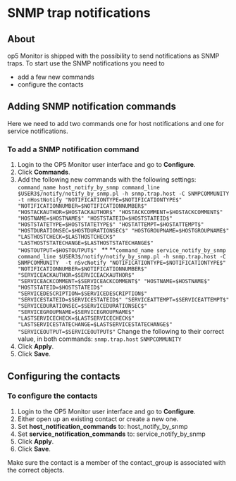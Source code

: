 # SNMP trap notifications

## About

op5 Monitor is shipped with the possibility to send notifications as SNMP traps. To start use the SNMP notifications you need to

- add a few new commands
- configure the contacts

## Adding SNMP notification commands

Here we need to add two commands one for host notifications and one for service notifications.

### To add a SNMP notification command

1. Login to the OP5 Monitor user interface and go to **Configure**.
2. Click **Commands**.
3. Add the following new commands with the following settings:
    `command_name host_notify_by_snmp command_line $USER3$/notify/notify_by_snmp.pl -h snmp.trap.host -C SNMPCOMMUNITY  -t nHostNotify "NOTIFICATIONTYPE=$NOTIFICATIONTYPE$"  "NOTIFICATIONNUMBER=$NOTIFICATIONNUMBER$"  "HOSTACKAUTHOR=$HOSTACKAUTHOR$" "HOSTACKCOMMENT=$HOSTACKCOMMENT$"  "HOSTNAME=$HOSTNAME$" "HOSTSTATEID=$HOSTSTATEID$"  "HOSTSTATETYPE=$HOSTSTATETYPE$" "HOSTATTEMPT=$HOSTATTEMPT$"  "HOSTDURATIONSEC=$HOSTDURATIONSEC$" "HOSTGROUPNAME=$HOSTGROUPNAME$"  "LASTHOSTCHECK=$LASTHOSTCHECK$"  "LASTHOSTSTATECHANGE=$LASTHOSTSTATECHANGE$" "HOSTOUTPUT=$HOSTOUTPUT$" `
    **
    **`command_name service_notify_by_snmp command_line $USER3$/notify/notify_by_snmp.pl -h snmp.trap.host -C SNMPCOMMUNITY  -t nSvcNotify "NOTIFICATIONTYPE=$NOTIFICATIONTYPE$"  "NOTIFICATIONNUMBER=$NOTIFICATIONNUMBER$"  "SERVICEACKAUTHOR=$SERVICEACKAUTHOR$"  "SERVICEACKCOMMENT=$SERVICEACKCOMMENT$" "HOSTNAME=$HOSTNAME$"  "HOSTSTATEID=$HOSTSTATEID$" "SERVICEDESCRIPTION=$SERVICEDESCRIPTION$"  "SERVICESTATEID=$SERVICESTATEID$" "SERVICEATTEMPT=$SERVICEATTEMPT$"  "SERVICEDURATIONSEC=$SERVICEDURATIONSEC$"  "SERVICEGROUPNAME=$SERVICEGROUPNAME$"  "LASTSERVICECHECK=$LASTSERVICECHECK$"  "LASTSERVICESTATECHANGE=$LASTSERVICESTATECHANGE$"  "SERVICEOUTPUT=$SERVICEOUTPUT$"`
    Change the following to their correct value, in both commands:
    `snmp.trap.host`
    `SNMPCOMMUNITY`
4. Click **Apply**.
5. Click **Save**.

## Configuring the contacts

### To configure the contacts

1. Login to the OP5 Monitor user interface and go to **Configure**.
2. Either open up an existing contact or create a new one.
3. Set **host\_notification\_commands** to: host\_notify\_by\_snmp
4. Set **service\_notification\_commands** to: service\_notify\_by\_snmp
5. Click **Apply**.
6. Click **Save**.

Make sure the contact is a member of the contact\_group is associated with the correct objects.
